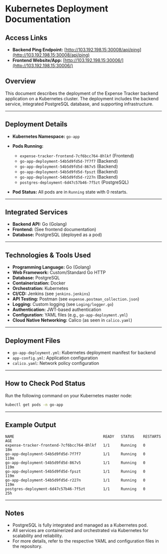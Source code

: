 # Kubernetes Deployment Documentation

## Access Links

- **Backend Ping Endpoint:** [http://103.192.198.15:30008/api/ping](http://103.192.198.15:30008/api/ping)
- **Frontend Website/App:** [http://103.192.198.15:30006/](http://103.192.198.15:30006/)

## Overview
This document describes the deployment of the Expense Tracker backend application on a Kubernetes cluster. The deployment includes the backend service, integrated PostgreSQL database, and supporting infrastructure.

---

## Deployment Details

- **Kubernetes Namespace:** `go-app`
- **Pods Running:**
  - `expense-tracker-frontend-7cf6bcc764-8hlkf` (Frontend)
  - `go-app-deployment-54b5d9fd5d-7f7f7` (Backend)
  - `go-app-deployment-54b5d9fd5d-867v5` (Backend)
  - `go-app-deployment-54b5d9fd5d-fpszt` (Backend)
  - `go-app-deployment-54b5d9fd5d-r227n` (Backend)
  - `postgres-deployment-6d47c57b46-7f5zt` (PostgreSQL)

- **Pod Status:** All pods are in `Running` state with 0 restarts.

---

## Integrated Services

- **Backend API:** Go (Golang)
- **Frontend:** (See frontend documentation)
- **Database:** PostgreSQL (deployed as a pod)

---

## Technologies & Tools Used

- **Programming Language:** Go (Golang)
- **Web Framework:** Custom/Standard Go HTTP
- **Database:** PostgreSQL
- **Containerization:** Docker
- **Orchestration:** Kubernetes
- **CI/CD:** Jenkins (see `jenkins.jenkins`)
- **API Testing:** Postman (see `expense.postman_collection.json`)
- **Logging:** Custom logging (see `Loging/logger.go`)
- **Authentication:** JWT-based authentication
- **Configuration:** YAML files (e.g., `go-app-deployment.yml`)
- **Cloud Native Networking:** Calico (as seen in `calico.yaml`)

---

## Deployment Files
- `go-app-deployment.yml`: Kubernetes deployment manifest for backend
- `app-config.yml`: Application configuration
- `calico.yaml`: Network policy configuration

---

## How to Check Pod Status
Run the following command on your Kubernetes master node:
```sh
kubectl get pods -n go-app
```

---

## Example Output
```
NAME                                        READY   STATUS    RESTARTS   AGE
expense-tracker-frontend-7cf6bcc764-8hlkf   1/1     Running   0          18m
go-app-deployment-54b5d9fd5d-7f7f7          1/1     Running   0          119m
go-app-deployment-54b5d9fd5d-867v5          1/1     Running   0          119m
go-app-deployment-54b5d9fd5d-fpszt          1/1     Running   0          119m
go-app-deployment-54b5d9fd5d-r227n          1/1     Running   0          119m
postgres-deployment-6d47c57b46-7f5zt        1/1     Running   0          25h
```

---

## Notes
- PostgreSQL is fully integrated and managed as a Kubernetes pod.
- All services are containerized and orchestrated via Kubernetes for scalability and reliability.
- For more details, refer to the respective YAML and configuration files in the repository. 
